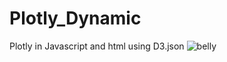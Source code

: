 # Plotly_Dynamic
Plotly in Javascript and html using D3.json
![belly](https://user-images.githubusercontent.com/79612565/120939855-e572ca00-c6ce-11eb-9555-a14e45d2822d.png)
